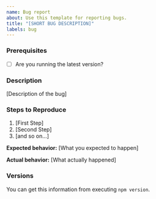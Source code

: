 ```yaml
---
name: Bug report
about: Use this template for reporting bugs.
title: "[SHORT BUG DESCRIPTION]"
labels: bug
---
```


### Prerequisites

* [ ] Are you running the latest version?

### Description

[Description of the bug]

### Steps to Reproduce

1. [First Step]
2. [Second Step]
3. [and so on...]

**Expected behavior:** [What you expected to happen]

**Actual behavior:** [What actually happened]

### Versions

You can get this information from executing `npm version`.


